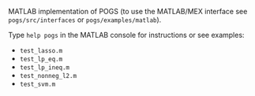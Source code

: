 MATLAB implementation of POGS (to use the MATLAB/MEX interface see `pogs/src/interfaces` or `pogs/examples/matlab`). 

Type `help pogs` in the MATLAB console for instructions or see examples:

  - `test_lasso.m` 
  - `test_lp_eq.m`
  - `test_lp_ineq.m`
  - `test_nonneg_l2.m`
  - `test_svm.m`
